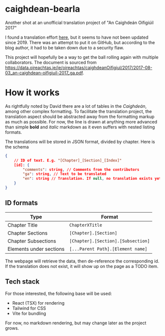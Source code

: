 # caighdean-bearla
Another shot at an unofficial translation project of "An Caighdeán Oifigiúil 2017"

I found a translation effort [here](https://caighdean.home.blog/), but it seems to have not been updated since 2019. There was an attempt to put it on GitHub, but according to the blog author, it had to be taken down due to a security flaw.

This project will hopefully be a way to get the ball rolling again with multiple collaborators. The document is sourced from https://data.oireachtas.ie/ie/oireachtas/caighdeanOifigiul/2017/2017-08-03_an-caighdean-oifigiuil-2017_ga.pdf.

# How it works

As rightfully noted by David there are a lot of tables in the *Caighdeán*, among other complex formatting. To facilitate the translation project, the translation aspect should be abstracted away from the formatting markup as much as possible. For now, the line is drawn at anything more advanced than simple **bold** and *italic* markdown as it even suffers with nested listing formats.

The translations will be stored in JSON format, divided by chapter. Here is the schema
```json
{
    // ID of text. E.g. "[Chapter]_[Section]_[Index]"
    [id]: { 
        "comments": string, // Comments from the contributors
        "ga": string, // Text to be translated
        "en": string // Translation. If null, no translation exists yet. If empty, mark as none needed.
    }
}
```

## ID formats

| Type | Format |
| - | - |
| Chapter Title | `ChapterXTitle` |
| Chapter Sections | `[Chapter].[Section]` | 
| Chapter Subsections | `[Chapter].[Section].[Subsection]` |
| Elements under sections | `[...Parent Path].[Element name]` |

The webpage will retrieve the data, then de-reference the corresponding id. If the translation does not exist, it will show up on the page as a TODO item.

## Tech stack

For those interested, the following base will be used:
- React (TSX) for rendering
- Tailwind for CSS
- Vite for bundling

For now, no markdown rendering, but may change later as the project grows.
